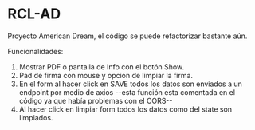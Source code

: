 # RCL-AD
Proyecto American Dream, el código se puede refactorizar bastante aún.

Funcionalidades:
1. Mostrar PDF o pantalla de Info con el botón Show.
2. Pad de firma con mouse y opción de limpiar la firma.
3. En el form al hacer click en SAVE todos los datos son enviados a un endpoint por medio de axios --esta función esta comentada en el código ya que había problemas con el CORS--
4. Al hacer click en limpiar form todos los datos como del state son limpiados.

